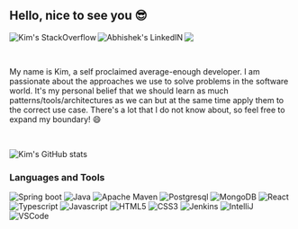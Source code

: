 ## Hello, nice to see you 😎

<a href="https://stackoverflow.com/users/4648506/tan-kim-loong">
  <img align="left" alt="Kim's StackOverflow" src="https://img.shields.io/badge/Stack_Overflow-FE7A16?style=for-the-badge&logo=stack-overflow&logoColor=white" />
</a>
<a href="https://www.linkedin.com/in/tan-kim-loong-a12299140/">
  <img align="left" alt="Abhishek's LinkedIN" src="https://img.shields.io/badge/LinkedIn-0077B5?style=for-the-badge&logo=linkedin&logoColor=white" />
</a>

![](https://visitor-badge.glitch.me/badge?page_id=aurelius0523.aurelius0523)

<br />

My name is Kim, a self proclaimed average-enough developer. I am passionate about the approaches we use to solve problems in the software world. It's my personal belief that we should learn as much patterns/tools/architectures as we can but at the same time apply them to the correct use case. There's a lot that I do not know about, so feel free to expand my boundary! 😄

<br />

![Kim's GitHub stats](https://github-readme-stats.vercel.app/api?username=aurelius0523&show_icons=true&theme=dracula)


### Languages and Tools
<p>
 <img alt="Spring boot" src="https://img.shields.io/badge/Spring-6DB33F?style=for-the-badge&logo=spring&logoColor=white" />
 <img alt="Java" src="https://img.shields.io/badge/Java-ED8B00?style=for-the-badge&logo=java&logoColor=white" />
 <img alt="Apache Maven" src="https://img.shields.io/badge/apache_maven-C71A36?style=for-the-badge&logo=apachemaven&logoColor=white" />
 <img alt="Postgresql" src="https://img.shields.io/badge/PostgreSQL-316192?style=for-the-badge&logo=postgresql&logoColor=white" />
 <img alt="MongoDB" src="https://img.shields.io/badge/MongoDB-4EA94B?style=for-the-badge&logo=mongodb&logoColor=white" />

 <img alt="React" src="https://img.shields.io/badge/React-20232A?style=for-the-badge&logo=react&logoColor=61DAFB" />
 <img alt="Typescript" src="https://img.shields.io/badge/TypeScript-007ACC?style=for-the-badge&logo=typescript&logoColor=white" />
 <img alt="Javascript" src="https://img.shields.io/badge/JavaScript-323330?style=for-the-badge&logo=javascript&logoColor=F7DF1E" />
 <img alt="HTML5" src="https://img.shields.io/badge/HTML5-E34F26?style=for-the-badge&logo=html5&logoColor=white" />
 <img alt="CSS3" src="https://img.shields.io/badge/CSS3-1572B6?style=for-the-badge&logo=css3&logoColor=white" />
 
 <img alt="Jenkins" src="https://img.shields.io/badge/Jenkins-D24939?style=for-the-badge&logo=Jenkins&logoColor=white" />
 
 <img alt="IntelliJ" src="https://img.shields.io/badge/IntelliJIDEA-000000.svg?style=for-the-badge&logo=intellij-idea&logoColor=white" />
 <img  alt="VSCode" src="https://img.shields.io/badge/Visual_Studio_Code-0078D4?style=for-the-badge&logo=visual%20studio%20code&logoColor=white" />
</p>

 
 
 
 
 
<!--
**aurelius0523/aurelius0523** is a ✨ _special_ ✨ repository because its `README.md` (this file) appears on your GitHub profile.

Here are some ideas to get you started:

- 🔭 I’m currently working on ...
- 🌱 I’m currently learning ...
- 👯 I’m looking to collaborate on ...
- 🤔 I’m looking for help with ...
- 💬 Ask me about ...
- 📫 How to reach me: ...
- 😄 Pronouns: ...
- ⚡ Fun fact: ...
-->
